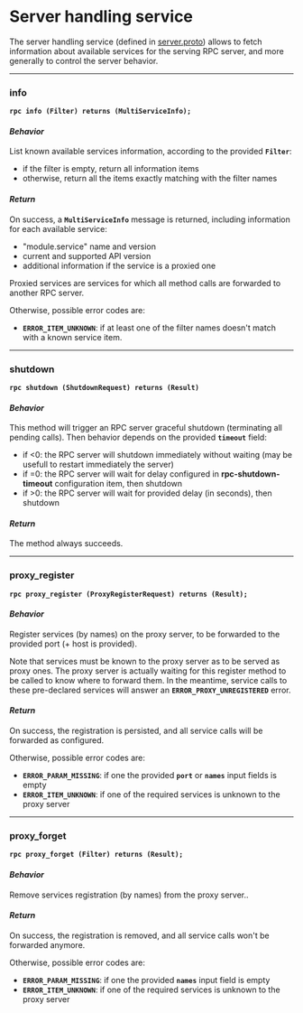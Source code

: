 # Server handling service

The server handling service (defined in [server.proto](../protos/grpc_helper/api/server.proto)) allows to fetch information about available services for 
the serving RPC server, and more generally to control the server behavior.


---
### info

**`rpc info (Filter) returns (MultiServiceInfo);`**

#### *Behavior*
List known available services information, according to the provided **`Filter`**:
* if the filter is empty, return all information items
* otherwise, return all the items exactly matching with the filter names

#### *Return*
On success, a **`MultiServiceInfo`** message is returned, including information for each available service:
* "module.service" name and version
* current and supported API version
* additional information if the service is a proxied one

Proxied services are services for which all method calls are forwarded to another RPC server.

Otherwise, possible error codes are:
* **`ERROR_ITEM_UNKNOWN`**: if at least one of the filter names doesn't match with a known service item.


---
### shutdown

**`rpc shutdown (ShutdownRequest) returns (Result)`**

#### *Behavior*
This method will trigger an RPC server graceful shutdown (terminating all pending calls). Then behavior depends on the provided **`timeout`** field:
* if <0: the RPC server will shutdown immediately without waiting (may be usefull to restart immediately the server)
* if =0: the RPC server will wait for delay configured in **rpc-shutdown-timeout** configuration item, then shutdown
* if >0: the RPC server will wait for provided delay (in seconds), then shutdown

#### *Return*
The method always succeeds.


---
### proxy_register

**`rpc proxy_register (ProxyRegisterRequest) returns (Result);`**

#### *Behavior*
Register services (by names) on the proxy server, to be forwarded to the provided port (+ host is provided).

Note that services must be known to the proxy server as to be served as proxy ones.
The proxy server is actually waiting for this register method to be called to know where to forward them.
In the meantime, service calls to these pre-declared services will answer an **`ERROR_PROXY_UNREGISTERED`** error.

#### *Return*

On success, the registration is persisted, and all service calls will be forwarded as configured.

Otherwise, possible error codes are:
* **`ERROR_PARAM_MISSING`**: if one the provided **`port`** or **`names`** input fields is empty
* **`ERROR_ITEM_UNKNOWN`**: if one of the required services is unknown to the proxy server


---
### proxy_forget

**`rpc proxy_forget (Filter) returns (Result);`**

#### *Behavior*
Remove services registration (by names) from the proxy server..

#### *Return*

On success, the registration is removed, and all service calls won't be forwarded anymore.

Otherwise, possible error codes are:
* **`ERROR_PARAM_MISSING`**: if one the provided **`names`** input field is empty
* **`ERROR_ITEM_UNKNOWN`**: if one of the required services is unknown to the proxy server

